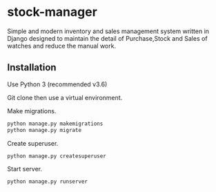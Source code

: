 # stock-manager
Simple and modern inventory and sales management system written in Django designed to maintain the detail of Purchase,Stock and Sales of watches and reduce the manual work.  

## Installation
Use Python 3 (recommended v3.6)

Git clone then use a virtual environment.

Make migrations.
```sh
python manage.py makemigrations
python manage.py migrate
```

Create superuser.
```sh
python manage.py createsuperuser
```

Start server.
```sh
python manage.py runserver
```



